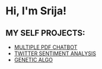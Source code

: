 <h1>Hi, I'm Srija! </h1>

<h2> MY SELF PROJECTS:</h2>


  - [MULTIPLE PDF CHATBOT](https://github.com/srija1122/Multiple_pdf_chatbot/tree/main)
  - [TWITTER SENTIMENT ANALYSIS](https://github.com/joshmadakor1/Algorithms-Practice)
  - [GENETIC ALGO](https://github.com/joshmadakor1/Algorithms-Practice)




